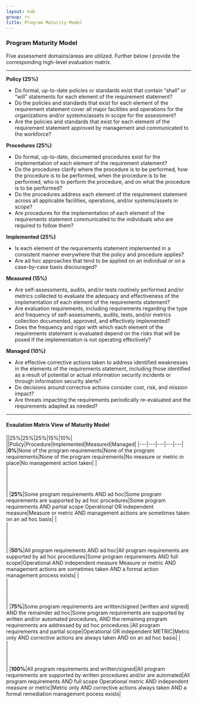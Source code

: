 ```yaml
---
layout: kab
group: rs
title: Program Maturity Model
---
```

### Program Maturity Model

Five assessment domains/areas are utilized. Further below I provide the corresponding high-level evaluation matrix.

___

**Policy (25%)**
- Do formal, up-to-date policies or standards exist that contain “shall” or “will” statements for each element of the requirement statement?
- Do the policies and standards that exist for each element of the requirement statement cover all major facilities and operations for the organizations and/or systems/assets in scope for the assessment?
- Are the policies and standards that exist for each element of the requirement statement approved by management and communicated to the workforce?

**Procedures (25%)**
- Do formal, up-to-date, documented procedures exist for the implementation of each element of the requirement statement?
- Do the procedures clarify where the procedure is to be performed, how the procedure is to be performed, when the procedure is to be performed, who is to perform the procedure, and on what the procedure is to be performed?
- Do the procedures address each element of the requirement statement across all applicable facilities, operations, and/or systems/assets in scope?
- Are procedures for the implementation of each element of the requirements statement communicated to the individuals who are required to follow them?

**Implemented (25%)**
- Is each element of the requirements statement implemented in a consistent manner everywhere that the policy and procedure applies?
- Are ad hoc approaches that tend to be applied on an individual or on a case-by-case basis discouraged?

**Measured (15%)**
- Are self-assessments, audits, and/or tests routinely performed and/or metrics collected to evaluate the adequacy and effectiveness of the implementation of each element of the requirements statement?
- Are evaluation requirements, including requirements regarding the type and frequency of self-assessments, audits, tests, and/or metrics collection documented, approved, and effectively implemented?
- Does the frequency and rigor with which each element of the requirements statement is evaluated depend on the risks that will be posed if the implementation is not operating effectively?

**Managed (10%)**
- Are effective corrective actions taken to address identified weaknesses in the elements of the requirements statement, including those identified as a result of potential or actual information security incidents or through information security alerts?
- Do decisions around corrective actions consider cost, risk, and mission impact?
- Are threats impacting the requirements periodically re-evaluated and the requirements adapted as needed?

___

#### Evaulation Matrix View of Maturity Model

||25%|25%|25%|15%|10%|
||Policy|Procedure|Implemented|Measured|Managed|
|---|---|---|---|---|
|**0%**|None of the program requirements|None of the program requirements|None of the program requirements|No measure or metric in place|No management action taken|
|<br/>|<br/>|<br/>|<br/>|<br/>|
|**25%**|Some program requirements AND ad hoc|Some program requirements are supported by ad hoc procedures|Some program requirements AND partial scope	Operational OR independent measure|Measure or metric AND management actions are sometimes taken on an ad hoc basis|
|<br/>|<br/>|<br/>|<br/>|<br/>|
|**50%**|All program requirements AND ad hoc|All program requirements are supported by ad hoc procedures|Some program requirements AND full scope|Operational AND independent measure	Measure or metric AND management actions are sometimes taken AND a formal action management process exists|
|<br/>|<br/>|<br/>|<br/>|<br/>|
|**75%**|Some program requirements are written/signed [written and signed] AND the remainder ad hoc|Some program requirements are supported by written and/or automated procedures, AND the remaining program requirements are addressed by ad hoc procedures.|All program requirements and partial scope|Operational OR independent METRIC|Metric only AND corrective actions are always taken AND on an ad hoc basis|
|<br/>|<br/>|<br/>|<br/>|<br/>|
|**100%**|All program requirements and written/signed|All program requirements are supported by written procedures and/or are automated|All program requirements AND full scope	Operational metric AND independent measure or metric|Metric only AND corrective actions always taken AND a formal remediation management pocess exists|

<br/>
<br/>
